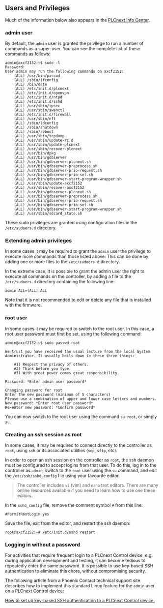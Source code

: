 ## Users and Privileges

Much of the information below also appears in the [PLCnext Info Center][info-center].

### admin user

By default, the `admin` user is granted the privilege to run a number of commands as a super-user. You can see the complete list of these commands as follows:

```text
admin@axcf2152:~$ sudo -l
Password:
User admin may run the following commands on axcf2152:
    (ALL) /usr/bin/passwd
    (ALL) /sbin/ifconfig
    (ALL) /bin/date
    (ALL) /etc/init.d/plcnext
    (ALL) /etc/init.d/openvpn
    (ALL) /etc/init.d/ntpd
    (ALL) /etc/init.d/sshd
    (ALL) /usr/sbin/ipsec
    (ALL) /usr/sbin/swanctl
    (ALL) /etc/init.d/firewall
    (ALL) /usr/sbin/nft
    (ALL) /sbin/ldconfig
    (ALL) /sbin/shutdown
    (ALL) /sbin/reboot
    (ALL) /usr/sbin/tcpdump
    (ALL) /usr/sbin/update-rc.d
    (ALL) /usr/sbin/update-plcnext
    (ALL) /usr/sbin/recover-plcnext
    (ALL) /usr/bin/dpkg
    (ALL) /usr/bin/gdbserver
    (ALL) /usr/bin/gdbserver-plcnext.sh
    (ALL) /usr/bin/gdbserver-preprocess.sh
    (ALL) /usr/bin/gdbserver-prio-request.sh
    (ALL) /usr/bin/gdbserver-prio-set.sh
    (ALL) /usr/bin/gdbserver-start-program-wrapper.sh
    (ALL) /usr/sbin/update-axcf2152
    (ALL) /usr/sbin/recover-axcf2152
    (ALL) /usr/bin/gdbserver-plcnext.sh
    (ALL) /usr/bin/gdbserver-preprocess.sh
    (ALL) /usr/bin/gdbserver-prio-request.sh
    (ALL) /usr/bin/gdbserver-prio-set.sh
    (ALL) /usr/bin/gdbserver-start-program-wrapper.sh
    (ALL) /usr/sbin/sdcard_state.sh
```

These sudo privileges are granted using configuration files in the `/etc/sudoers.d` directory.

### Extending admin privileges

In some cases it may be required to grant the `admin` user the privilege to execute more commands than those listed above. This can be done by adding one or more files to the `/etc/sudoers.d` directory.

In the extreme case, it is possible to grant the admin user the right to execute all commands on the controller, by adding a file to the `/etc/sudoers.d` directory containing the following line:

```text
admin ALL=(ALL) ALL
```

Note that it is not recommended to edit or delete any file that is installed with the firmware.

### root user

In some cases it may be required to switch to the root user. In this case, a root user password must first be set, using the following command:

```text
admin@axcf2152:~$ sudo passwd root

We trust you have received the usual lecture from the local System
Administrator. It usually boils down to these three things:

    #1) Respect the privacy of others.
    #2) Think before you type.
    #3) With great power comes great responsibility.

Password: *Enter admin user password*

Changing password for root
Enter the new password (minimum of 5 characters)
Please use a combination of upper and lower case letters and numbers.
New password: *Enter root user password*
Re-enter new password: *Confirm password*
```

You can now switch to the root user using the command `su root`, or simply `su`.

### Creating an ssh session as root

In some cases, it may be required to connect directly to the controller as `root`, using `ssh` or its associated utilities (`scp`, `sftp`, etc).

In order to open an ssh session on the controller as `root`, the ssh daemon must be configured to accept logins from that user. To do this, log in to the controller as `admin`, switch to the `root` user using the `su` command, and edit the `/etc/ssh/sshd_config` file using your favourite editor.

> The controller includes `vi` (vim) and `nano` text editors.
> There are many online resources available if you need to learn how to use one these editors.

In the `sshd_config` file, remove the comment symbol `#` from this line:

```text
#PermitRootLogin yes
```

Save the file, exit from the editor, and restart the ssh daemon:

```text
root@axcf2152:~# /etc/init.d/sshd restart
```

### Logging in without a password

For activities that require frequent login to a PLCnext Control device, e.g. during application development and testing, it can become tedious to repeatedly enter the same password. It is possible to use key-based SSH authentication to eliminate this chore, without compromising security.

The following article from a Phoenix Contact technical support site describes how to implement this standard Linux feature for the `admin` user on a PLCnext Control device:

[How to set up key-based SSH authentication to a PLCnext Control device.](https://pxc1.esc-eu-central-1.empolisservices.com/gatekeeper/guesttoken/45?app=/service-express/portal/cb?redirect=https://pxc1.esc-eu-central-1.empolisservices.com/service-express/portal/object/esc/en-so-30b315c3-3e44-4292-97d4-6883672cd34c)

[info-center]: https://www.plcnext.help/te/Operating_System/Root_rights.htm
